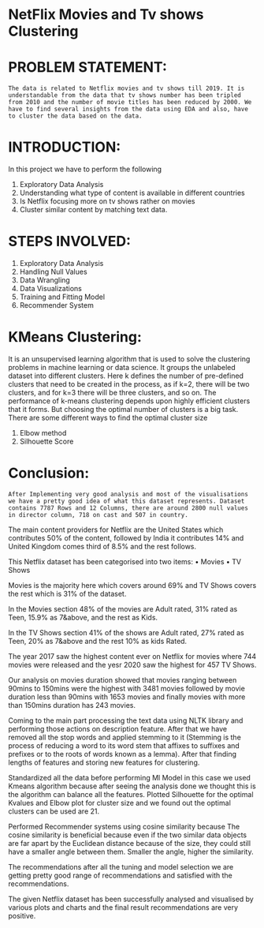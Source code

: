 # NetFlix Movies and Tv shows Clustering
# PROBLEM STATEMENT:
	The data is related to Netflix movies and tv shows till 2019. It is understandable from the data that tv shows number has been tripled from 2010 and the number of movie titles has been reduced by 2000. We have to find several insights from the data using EDA and also, have to cluster the data based on the data.

# INTRODUCTION:
In this project we have to perform the following
1.	Exploratory Data Analysis
2.	Understanding what type of content is available in different countries
3.	Is Netflix focusing more on tv shows rather on movies
4.	Cluster similar content by matching text data.

# STEPS INVOLVED:
1. Exploratory Data Analysis
2. Handling Null Values
3. Data Wrangling
4. Data Visualizations
5. Training and Fitting Model
6. Recommender System

# KMeans Clustering:
  It is an unsupervised learning algorithm that is used to solve the clustering problems in machine learning or data science. It groups the unlabeled dataset into different clusters. Here k defines the number of pre-defined clusters that need to be created in the process, as if k=2, there will be two clusters, and for k=3 there will be three clusters, and so on.
	The performance of k-means clustering depends upon highly efficient clusters that it forms. But choosing the optimal number of clusters is a big task. There are some different ways to find the optimal cluster size
1. Elbow method 
2. Silhouette Score

# Conclusion:
	After Implementing very good analysis and most of the visualisations we have a pretty good idea of what this dataset represents. Dataset contains 7787 Rows and 12 Columns, there are around 2800 null values in director column, 718 on cast and 507 in country.

The main content providers for Netflix are the United States which contributes 50% of the content, followed by India it contributes 14% and United Kingdom comes third of 8.5% and the rest follows.

This Netflix dataset has been categorised into two items:
•	Movies
•	TV Shows

Movies is the majority here which covers around 69% and TV Shows covers the rest which is 31% of the dataset.

In the Movies section 48% of the movies are Adult rated, 31% rated as Teen, 15.9% as 7&above, and the rest as Kids.

In the TV Shows section 41% of the shows are Adult rated, 27% rated as Teen, 20% as 7&above and the rest 10% as kids Rated.

The year 2017 saw the highest content ever on Netflix for movies where 744 movies were released and the yesr 2020 saw the highest for 457 TV Shows.

Our analysis on movies duration showed that movies ranging between 90mins to 150mins were the highest with 3481 movies followed by movie duration less than 90mins with 1653 movies and finally movies with more than 150mins duration has 243 movies.

Coming to the main part processing the text data using NLTK library and performing those actions on description feature. After that we have removed all the stop words and applied stemming to it (Stemming is the process of reducing a word to its word stem that affixes to suffixes and prefixes or to the roots of words known as a lemma). After that finding lengths of features and storing new features for clustering.

Standardized all the data before performing Ml Model in this case we used Kmeans algorithm because after seeing the analysis done we thought this is the algorithm can balance all the features. Plotted Silhouette for the optimal Kvalues and Elbow plot for cluster size and we found out the optimal clusters can be used are 21.

Performed Recommender systems using cosine similarity because The cosine similarity is beneficial because even if the two similar data objects are far apart by the Euclidean distance because of the size, they could still have a smaller angle between them. Smaller the angle, higher the similarity.

The recommendations after all the tuning and model selection we are getting pretty good range of recommendations and satisfied with the recommendations.

The given Netflix dataset has been successfully analysed and visualised by various plots and charts and the final result recommendations are very positive.
